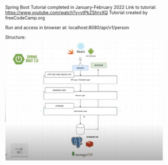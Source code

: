 Spring Boot Tutorial completed in January-February 2022 
Link to tutorial: https://www.youtube.com/watch?v=vtPkZShrvXQ 
Tutorial created by freeCodeCamp.org 

Run and access in browser at: 
localhost:8080/api/v1/person

Structure:
![alt text](https://github.com/SantaKolosovska/SpringPractice/blob/main/SprBottTutorialJanuary2022.jpg)

